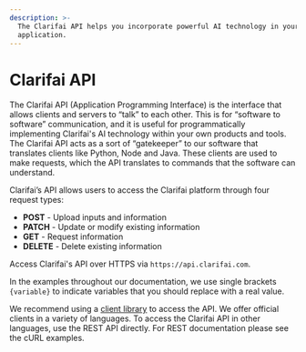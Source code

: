 ```yaml
---
description: >-
  The Clarifai API helps you incorporate powerful AI technology in your
  application.
---
```


# Clarifai API

The Clarifai API \(Application Programming Interface\) is the interface that allows clients and servers to “talk” to each other. This is for “software to software” communication, and it is useful for programmatically implementing Clarifai's AI technology within your own products and tools. The Clarifai API acts as a sort of “gatekeeper” to our software that translates clients like Python, Node and Java. These clients are used to make requests, which the API translates to commands that the software can understand.

Clarifai’s API allows users to access the Clarifai platform through four request types:

* **POST** - Upload inputs and information
* **PATCH** - Update or modify existing information
* **GET** - Request information
* **DELETE** - Delete existing information

Access Clarifai's API over HTTPS via `https://api.clarifai.com`.

In the examples throughout our documentation, we use single brackets `{variable}` to indicate variables that you should replace with a real value.

We recommend using a [client library](api-clients.md) to access the API. We offer official clients in a variety of languages. To access the Clarifai API in other languages, use the REST API directly. For REST documentation please see the cURL examples.

